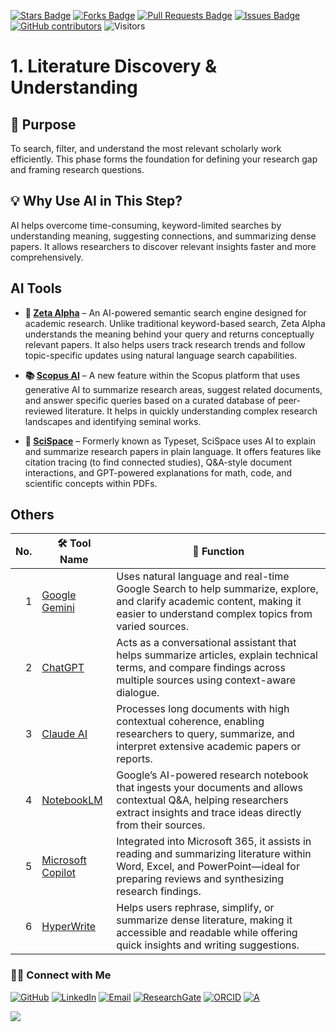 <a href="https://github.com/drshahizan/short-course/stargazers"><img src="https://img.shields.io/github/stars/drshahizan/short-course" alt="Stars Badge"/></a>
<a href="https://github.com/drshahizan/short-course/network/members"><img src="https://img.shields.io/github/forks/drshahizan/short-course" alt="Forks Badge"/></a>
<a href="https://github.com/drshahizan/short-course/pulls"><img src="https://img.shields.io/github/issues-pr/drshahizan/short-course" alt="Pull Requests Badge"/></a>
<a href="https://github.com/drshahizan/short-course"><img src="https://img.shields.io/github/issues/drshahizan/short-course" alt="Issues Badge"/></a>
<a href="https://github.com/drshahizan/short-course/graphs/contributors"><img alt="GitHub contributors" src="https://img.shields.io/github/contributors/drshahizan/short-course?color=2b9348"></a>
![Visitors](https://api.visitorbadge.io/api/visitors?path=https%3A%2F%2Fgithub.com%2Fdrshahizan%2Fshort-course&labelColor=%23d9e3f0&countColor=%23697689&style=flat)

# 1. Literature Discovery & Understanding

## 🔸 Purpose
To search, filter, and understand the most relevant scholarly work efficiently. This phase forms the foundation for defining your research gap and framing research questions.

## 💡 Why Use AI in This Step?
AI helps overcome time-consuming, keyword-limited searches by understanding meaning, suggesting connections, and summarizing dense papers. It allows researchers to discover relevant insights faster and more comprehensively.

## AI Tools

* **🧠 [Zeta Alpha](./ai/zeta.md)** –
An AI-powered semantic search engine designed for academic research. Unlike traditional keyword-based search, Zeta Alpha understands the meaning behind your query and returns conceptually relevant papers. It also helps users track research trends and follow topic-specific updates using natural language search capabilities.

* **📚 [Scopus AI](./ai/scopus.md)** – A new feature within the Scopus platform that uses generative AI to summarize research areas, suggest related documents, and answer specific queries based on a curated database of peer-reviewed literature. It helps in quickly understanding complex research landscapes and identifying seminal works.

* **🧾 [SciSpace](./ai/scispace.md/)** – Formerly known as Typeset, SciSpace uses AI to explain and summarize research papers in plain language. It offers features like citation tracing (to find connected studies), Q\&A-style document interactions, and GPT-powered explanations for math, code, and scientific concepts within PDFs.

## Others

| No. | 🛠 **Tool Name** | 📖 **Function** | 
| ---: | ---------------- | ------------------ | 
| 1 | [Google Gemini](./ai/gemini.md) | Uses natural language and real-time Google Search to help summarize, explore, and clarify academic content, making it easier to understand complex topics from varied sources. | 
| 2 | [ChatGPT](./ai/chatgpt.md) | Acts as a conversational assistant that helps summarize articles, explain technical terms, and compare findings across multiple sources using context-aware dialogue. | 
| 3 | [Claude AI](https://claude.ai/) | Processes long documents with high contextual coherence, enabling researchers to query, summarize, and interpret extensive academic papers or reports. | 
| 4 | [NotebookLM](https://notebooklm.google.com/) | Google’s AI-powered research notebook that ingests your documents and allows contextual Q&A, helping researchers extract insights and trace ideas directly from their sources. |  
| 5 | [Microsoft Copilot](./ai/copilot.md) | Integrated into Microsoft 365, it assists in reading and summarizing literature within Word, Excel, and PowerPoint—ideal for preparing reviews and synthesizing research findings. | 
| 6 | [HyperWrite](./ai/hyperwrite.md) | Helps users rephrase, simplify, or summarize dense literature, making it accessible and readable while offering quick insights and writing suggestions. | 



### 🙌🏻 Connect with Me
<p align="left">
    <a href="https://github.com/drshahizan" target="_blank"><img alt="GitHub" src="https://img.shields.io/badge/-@drshahizan-181717?style=flat-square&logo=GitHub&logoColor=white"></a>
    <a href="https://www.linkedin.com/in/drshahizan" target="_blank"><img alt="LinkedIn" src="https://img.shields.io/badge/-drshahizan-blue?style=flat-square&logo=Linkedin&logoColor=white&link=https://www.linkedin.com/in/drshahizan/"></a>
    <a href="mailto:shahizan@utm.my" target="_blank"><img alt="Email" src="https://img.shields.io/badge/-shahizan@utm.my-c14438?style=flat-square&logo=Gmail&logoColor=white&link=mailto:shahizan@utm.my.com"></a>
    <a href="https://www.researchgate.net/profile/Mohd-Othman-28" target="_blank"><img alt="ResearchGate" src="https://img.shields.io/badge/-ResearchGate-00CCBB?style=flat-square&logo=ResearchGate&logoColor=white"></a>
    <a href="https://orcid.org/0000-0003-4261-1873" target="_blank"><img alt="ORCID" src="https://img.shields.io/badge/-ORCID-A6CE39?style=flat-square&logo=ORCID&logoColor=white"></a> 
 <a href="https://visitorbadge.io/status?path=https%3A%2F%2Fgithub.com%2Fdrshahizan" target="_blank"><img alt="A" src="https://api.visitorbadge.io/api/visitors?path=https%3A%2F%2Fgithub.com%2Fdrshahizan&labelColor=%23697689&countColor=%23555555&style=plastic"></a>
 
![](https://hit.yhype.me/github/profile?user_id=81284918)
</p>



